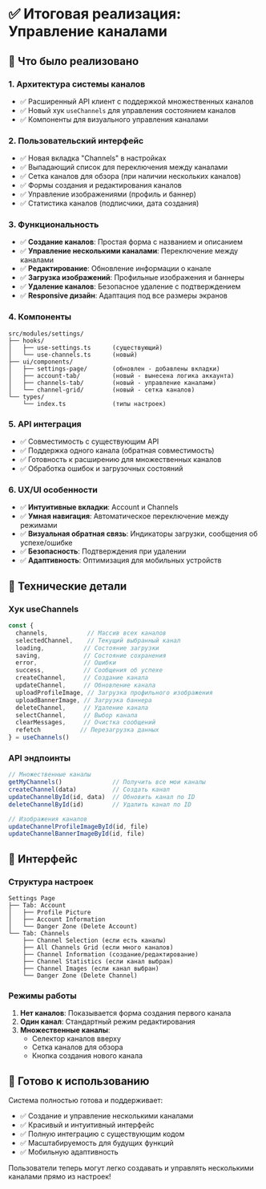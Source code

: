 # ✅ Итоговая реализация: Управление каналами

## 🎯 Что было реализовано

### 1. **Архитектура системы каналов**
- ✅ Расширенный API клиент с поддержкой множественных каналов
- ✅ Новый хук `useChannels` для управления состоянием каналов
- ✅ Компоненты для визуального управления каналами

### 2. **Пользовательский интерфейс**
- ✅ Новая вкладка "Channels" в настройках
- ✅ Выпадающий список для переключения между каналами
- ✅ Сетка каналов для обзора (при наличии нескольких каналов)
- ✅ Формы создания и редактирования каналов
- ✅ Управление изображениями (профиль и баннер)
- ✅ Статистика каналов (подписчики, дата создания)

### 3. **Функциональность**
- ✅ **Создание каналов**: Простая форма с названием и описанием
- ✅ **Управление несколькими каналами**: Переключение между каналами
- ✅ **Редактирование**: Обновление информации о канале
- ✅ **Загрузка изображений**: Профильные изображения и баннеры
- ✅ **Удаление каналов**: Безопасное удаление с подтверждением
- ✅ **Responsive дизайн**: Адаптация под все размеры экранов

### 4. **Компоненты**
```
src/modules/settings/
├── hooks/
│   ├── use-settings.ts      (существующий)
│   └── use-channels.ts      (новый)
├── ui/components/
│   ├── settings-page/       (обновлен - добавлены вкладки)
│   ├── account-tab/         (новый - вынесена логика аккаунта)
│   ├── channels-tab/        (новый - управление каналами)
│   └── channel-grid/        (новый - сетка каналов)
└── types/
    └── index.ts             (типы настроек)
```

### 5. **API интеграция**
- ✅ Совместимость с существующим API
- ✅ Поддержка одного канала (обратная совместимость)
- ✅ Готовность к расширению для множественных каналов
- ✅ Обработка ошибок и загрузочных состояний

### 6. **UX/UI особенности**
- ✅ **Интуитивные вкладки**: Account и Channels
- ✅ **Умная навигация**: Автоматическое переключение между режимами
- ✅ **Визуальная обратная связь**: Индикаторы загрузки, сообщения об успехе/ошибке
- ✅ **Безопасность**: Подтверждения при удалении
- ✅ **Адаптивность**: Оптимизация для мобильных устройств

## 🔧 Технические детали

### Хук useChannels
```typescript
const {
  channels,           // Массив всех каналов
  selectedChannel,    // Текущий выбранный канал
  loading,           // Состояние загрузки
  saving,            // Состояние сохранения
  error,             // Ошибки
  success,           // Сообщения об успехе
  createChannel,     // Создание канала
  updateChannel,     // Обновление канала
  uploadProfileImage, // Загрузка профильного изображения
  uploadBannerImage, // Загрузка баннера
  deleteChannel,     // Удаление канала
  selectChannel,     // Выбор канала
  clearMessages,     // Очистка сообщений
  refetch           // Перезагрузка данных
} = useChannels()
```

### API эндпоинты
```typescript
// Множественные каналы
getMyChannels()              // Получить все мои каналы
createChannel(data)          // Создать канал
updateChannelById(id, data)  // Обновить канал по ID
deleteChannelById(id)        // Удалить канал по ID

// Изображения каналов
updateChannelProfileImageById(id, file)
updateChannelBannerImageById(id, file)
```

## 🎨 Интерфейс

### Структура настроек
```
Settings Page
├── Tab: Account
│   ├── Profile Picture
│   ├── Account Information
│   └── Danger Zone (Delete Account)
└── Tab: Channels
    ├── Channel Selection (если есть каналы)
    ├── All Channels Grid (если много каналов)
    ├── Channel Information (создание/редактирование)
    ├── Channel Statistics (если канал выбран)
    ├── Channel Images (если канал выбран)
    └── Danger Zone (Delete Channel)
```

### Режимы работы
1. **Нет каналов**: Показывается форма создания первого канала
2. **Один канал**: Стандартный режим редактирования
3. **Множественные каналы**: 
   - Селектор каналов вверху
   - Сетка каналов для обзора
   - Кнопка создания нового канала

## 🚀 Готово к использованию

Система полностью готова и поддерживает:
- ✅ Создание и управление несколькими каналами
- ✅ Красивый и интуитивный интерфейс
- ✅ Полную интеграцию с существующим кодом
- ✅ Масштабируемость для будущих функций
- ✅ Мобильную адаптивность

Пользователи теперь могут легко создавать и управлять несколькими каналами прямо из настроек!
